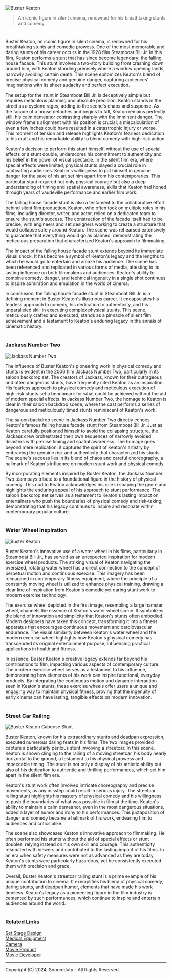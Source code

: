![Buster Keaton](https://github.com/sourceduty/Buster_Keaton/assets/123030236/ee14f070-c3ca-489e-a234-52293ea78f0d)

> An iconic figure in silent cinema, renowned for his breathtaking stunts and comedy.

#

Buster Keaton, an iconic figure in silent cinema, is renowned for his breathtaking stunts and comedic prowess. One of the most memorable and daring stunts of his career occurs in the 1928 film Steamboat Bill Jr. In this film, Keaton performs a stunt that has since become legendary: the falling house facade. This stunt involves a two-story building front crashing down around him, with Keaton standing precisely where a window opening lands, narrowly avoiding certain death. This scene epitomizes Keaton's blend of precise physical comedy and genuine danger, capturing audiences' imaginations with its sheer audacity and perfect execution.

The setup for the stunt in Steamboat Bill Jr. is deceptively simple but requires meticulous planning and absolute precision. Keaton stands in the street as a cyclone rages, adding to the scene's chaos and suspense. As the facade of a house detaches and begins to fall, Keaton remains perfectly still, his calm demeanor contrasting sharply with the imminent danger. The window frame's alignment with his position is crucial; a miscalculation of even a few inches could have resulted in a catastrophic injury or worse. This moment of tension and release highlights Keaton's fearless dedication to his craft and his remarkable ability to blend comedy with high-risk action.

Keaton's decision to perform this stunt himself, without the use of special effects or a stunt double, underscores his commitment to authenticity and his belief in the power of visual spectacle. In the silent film era, where special effects were limited, physical stunts played a crucial role in captivating audiences. Keaton's willingness to put himself in genuine danger for the sake of his art set him apart from his contemporaries. This particular stunt required not only physical courage but also a deep understanding of timing and spatial awareness, skills that Keaton had honed through years of vaudeville performance and earlier film work.

The falling house facade stunt is also a testament to the collaborative effort behind silent film production. Keaton, who often took on multiple roles in his films, including director, writer, and actor, relied on a dedicated team to ensure the stunt's success. The construction of the facade itself had to be precise, with engineers and set designers working to create a structure that would collapse safely around Keaton. The scene was rehearsed extensively to guarantee that everything would go as planned, demonstrating the meticulous preparation that characterized Keaton's approach to filmmaking.

The impact of the falling house facade stunt extends beyond its immediate visual shock. It has become a symbol of Keaton's legacy and the lengths to which he would go to entertain and amaze his audience. The scene has been referenced and replicated in various forms of media, attesting to its lasting influence on both filmmakers and audiences. Keaton's ability to combine comedy, danger, and technical ingenuity in a single shot continues to inspire admiration and emulation in the world of cinema.

In conclusion, the falling house facade stunt in Steamboat Bill Jr. is a defining moment in Buster Keaton's illustrious career. It encapsulates his fearless approach to comedy, his dedication to authenticity, and his unparalleled skill in executing complex physical stunts. This scene, meticulously crafted and executed, stands as a pinnacle of silent film achievement and a testament to Keaton's enduring legacy in the annals of cinematic history.

#
### Jackass Number Two

![Jackass Number Two](https://github.com/sourceduty/Buster_Keaton/assets/123030236/f18b331c-d698-400d-955d-7bcb5860b19f)

The influence of Buster Keaton's pioneering work in physical comedy and stunts is evident in the 2006 film Jackass Number Two, particularly in its saloon backdrop set. The creators of Jackass, known for their outrageous and often dangerous stunts, have frequently cited Keaton as an inspiration. His fearless approach to physical comedy and meticulous execution of high-risk stunts set a benchmark for what could be achieved without the aid of modern special effects. In Jackass Number Two, the homage to Keaton is clear in their saloon backdrop scene, where the cast performs a series of dangerous and meticulously timed stunts reminiscent of Keaton's work.

The saloon backdrop scene in Jackass Number Two directly echoes Keaton's famous falling house facade stunt from Steamboat Bill Jr. Just as Keaton carefully positioned himself to avoid the collapsing structure, the Jackass crew orchestrated their own sequences of narrowly avoided disasters with precise timing and spatial awareness. The homage goes beyond mere replication; it captures the spirit of Keaton's artistry by embracing the genuine risk and authenticity that characterized his stunts. The scene's success lies in its blend of chaos and careful choreography, a hallmark of Keaton's influence on modern stunt work and physical comedy.

By incorporating elements inspired by Buster Keaton, the Jackass Number Two team pays tribute to a foundational figure in the history of physical comedy. This nod to Keaton acknowledges his role in shaping the genre and highlights the enduring appeal of his approach to stunt performance. The saloon backdrop set serves as a testament to Keaton's lasting impact on entertainers who push the boundaries of physical comedy and risk-taking, demonstrating that his legacy continues to inspire and resonate within contemporary popular culture.

#
### Water Wheel Inspiration

![Buster Keaton](https://github.com/sourceduty/Buster_Keaton/assets/123030236/af224813-4f6a-4871-87fe-bb427f4049fa)

Buster Keaton's innovative use of a water wheel in his films, particularly in Steamboat Bill Jr., has served as an unexpected inspiration for modern exercise wheel products. The striking visual of Keaton navigating the oversized, rotating water wheel has a direct connection to the concept of perpetual motion and continuous exercise. This imagery has been reimagined in contemporary fitness equipment, where the principle of a constantly moving wheel is utilized to enhance physical training, drawing a clear line of inspiration from Keaton's comedic yet daring stunt work to modern exercise technology.

The exercise wheel depicted in the first image, resembling a large hamster wheel, channels the essence of Keaton's water wheel scene. It symbolizes the blend of innovation and simplicity that Keaton's stunts often embodied. Modern designers have taken this concept, transforming it into a fitness apparatus that encourages continuous movement and cardiovascular endurance. The visual similarity between Keaton's water wheel and the modern exercise wheel highlights how Keaton's physical comedy has transcended its original entertainment purpose, influencing practical applications in health and fitness.

In essence, Buster Keaton's creative legacy extends far beyond his contributions to film, impacting various aspects of contemporary culture. The modern exercise wheel serves as a testament to his influence, demonstrating how elements of his work can inspire functional, everyday products. By integrating the continuous motion and dynamic interaction seen in Keaton's stunts, these exercise wheels offer users a unique and engaging way to maintain physical fitness, proving that the ingenuity of early cinema can have lasting, tangible effects on modern innovation.

#
### Street Car Railing 

![Buster Keaton Caboose Stunt](https://github.com/sourceduty/Buster_Keaton/assets/123030236/8e7d4efb-35ff-49cc-9ea7-79f2fba3b3b6)

Buster Keaton, known for his extraordinary stunts and deadpan expression, executed numerous daring feats in his films. The two images provided capture a particularly perilous stunt involving a streetcar. In this scene, Keaton is shown clinging to the railing of a moving streetcar, his body nearly horizontal to the ground, a testament to his physical prowess and impeccable timing. The stunt is not only a display of his athletic ability but also of his dedication to authentic and thrilling performances, which set him apart in the silent film era.

Keaton's stunt work often involved intricate choreography and precise movements, as any misstep could result in serious injury. The streetcar railing stunt highlights his mastery of physical comedy and his willingness to push the boundaries of what was possible in film at the time. Keaton's ability to maintain a calm demeanor, even in the most dangerous situations, added a layer of humor and irony to his performances. This juxtaposition of danger and comedy became a hallmark of his work, endearing him to audiences and critics alike.

The scene also showcases Keaton's innovative approach to filmmaking. He often performed his stunts without the aid of special effects or stunt doubles, relying instead on his own skill and courage. This authenticity resonated with viewers and contributed to the lasting impact of his films. In an era when safety measures were not as advanced as they are today, Keaton's stunts were particularly hazardous, yet he consistently executed them with precision and grace.

Overall, Buster Keaton's streetcar railing stunt is a prime example of his unique contribution to cinema. It exemplifies his blend of physical comedy, daring stunts, and deadpan humor, elements that have made his work timeless. Keaton's legacy as a pioneering figure in the film industry is cemented by such performances, which continue to inspire and entertain audiences around the world.

#
### Related Links

[Set Stage Design](https://github.com/sourceduty/Set_Stage_Design)
<br>
[Medical Equipment](https://github.com/sourceduty/Medical_Equipment)
<br>
[Camera](https://github.com/sourceduty/Camera)
<br>
[Movie Product](https://github.com/sourceduty/Movie_Product)
<br>
[Movie Developer](https://github.com/sourceduty/Movie_Developer)

***
Copyright (C) 2024, Sourceduty - All Rights Reserved.
